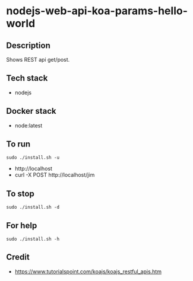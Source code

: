 # nodejs-web-api-koa-params-hello-world

## Description
Shows REST api get/post.

## Tech stack
- nodejs

## Docker stack
- node:latest

## To run
`sudo ./install.sh -u`
- http://localhost
- curl -X POST http://localhost/jim

## To stop
`sudo ./install.sh -d`

## For help
`sudo ./install.sh -h`

## Credit
- https://www.tutorialspoint.com/koajs/koajs_restful_apis.htm

